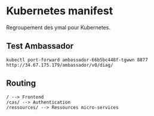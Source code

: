 # Kubernetes manifest
Regroupement des ymal pour Kubernetes.

## Test Ambassador
```
kubectl port-forward ambassador-66b5bc448f-tgwwn 8877
http://34.67.175.179/ambassador/v0/diag/
```

## Routing
```
/ --> Frontend
/cas/ --> Authentication
/ressources/ --> Ressources micro-services
```

